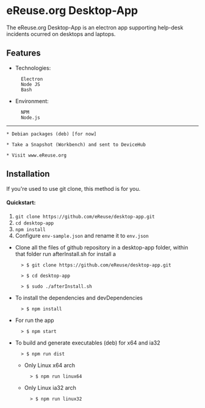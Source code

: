 # eReuse.org Desktop-App

The eReuse.org Desktop-App is an electron app supporting help-desk incidents ocurred on desktops and laptops.


## Features


+ Technologies:

        Electron
        Node JS
        Bash

+ Environment:

        NPM
        Node.js

-----------------------------------------------------

    * Debian packages (deb) [for now]

    * Take a Snapshot (Workbench) and sent to DeviceHub

    * Visit www.eReuse.org


## Installation

If you're used to use git clone,
this method is for you.

#### Quickstart:

1. `git clone https://github.com/eReuse/desktop-app.git`
2. `cd desktop-app`
3. `npm install`
4. Configure `env-sample.json` and rename it to `env.json`


+ Clone all the files of github repository in a desktop-app folder,
  within that folder run afterInstall.sh for install a

        > $ git clone https://github.com/eReuse/desktop-app.git

        > $ cd desktop-app

        > $ sudo ./afterInstall.sh

* To install the dependencies and devDependencies

        > $ npm install

* For run the app

        > $ npm start

* To build and generate executables (deb) for x64 and ia32

        > $ npm run dist

    - Only Linux x64 arch

            > $ npm run linux64

    - Only Linux ia32 arch

            > $ npm run linux32